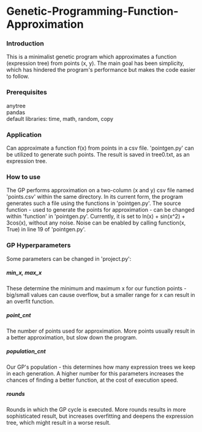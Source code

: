 # Genetic-Programming-Function-Approximation

### Introduction
This is a minimalist genetic program which approximates a function (expression tree) from points (x, y).
The main goal has been simplicity, which has hindered the program's performance but makes the code easier
to follow.

### Prerequisites
anytree\
pandas\
default libraries: time, math, random, copy

### Application
Can approximate a function f(x) from points in a csv file. 'pointgen.py' can be utilized to generate such points.
The result is saved in tree0.txt, as an expression tree.

### How to use
The GP performs approximation on a two-column (x and y) csv file named 'points.csv' within the same directory. 
In its current form, the program generates such a file using the functions in 'pointgen.py'.
The source function - used to generate the points for approximation - can be changed within 
'function' in 'pointgen.py'. Currently, it is set to ln(x) + sin(x^2) + 3cos(x), without any noise.
Noise can be enabled by calling function(x, True) in line 19 of 'pointgen.py'.

### GP Hyperparameters
Some parameters can be changed in 'project.py':

##### min_x, max_x
These determine the minimum and maximum x for our function points - big/small values can cause overflow,
but a smaller range for x can result in an overfit function.

##### point_cnt
The number of points used for approximation. More points usually result in a better approximation, but
slow down the program.

##### population_cnt
Our GP's population - this determines how many expression trees we keep in each generation. A higher
number for this parameters increases the chances of finding a better function, at the cost of execution speed.

##### rounds
Rounds in which the GP cycle is executed. More rounds results in more sophisticated result, but increases
overfitting and deepens the expression tree, which might result in a worse result.
